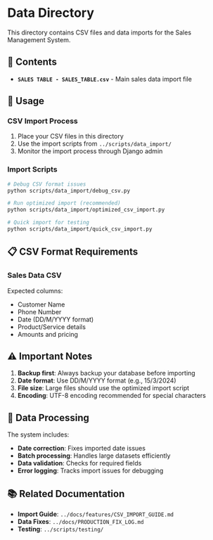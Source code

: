 # Data Directory

This directory contains CSV files and data imports for the Sales Management System.

## 📁 Contents

- **`SALES TABLE - SALES_TABLE.csv`** - Main sales data import file

## 🔧 Usage

### CSV Import Process
1. Place your CSV files in this directory
2. Use the import scripts from `../scripts/data_import/`
3. Monitor the import process through Django admin

### Import Scripts
```bash
# Debug CSV format issues
python scripts/data_import/debug_csv.py

# Run optimized import (recommended)
python scripts/data_import/optimized_csv_import.py

# Quick import for testing
python scripts/data_import/quick_csv_import.py
```

## 📋 CSV Format Requirements

### Sales Data CSV
Expected columns:
- Customer Name
- Phone Number  
- Date (DD/M/YYYY format)
- Product/Service details
- Amounts and pricing

## ⚠️ Important Notes

1. **Backup first**: Always backup your database before importing
2. **Date format**: Use DD/M/YYYY format (e.g., 15/3/2024)
3. **File size**: Large files should use the optimized import script
4. **Encoding**: UTF-8 encoding recommended for special characters

## 🔄 Data Processing

The system includes:
- **Date correction**: Fixes imported date issues
- **Batch processing**: Handles large datasets efficiently  
- **Data validation**: Checks for required fields
- **Error logging**: Tracks import issues for debugging

## 📚 Related Documentation

- **Import Guide**: `../docs/features/CSV_IMPORT_GUIDE.md`
- **Data Fixes**: `../docs/PRODUCTION_FIX_LOG.md`
- **Testing**: `../scripts/testing/`
